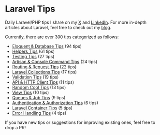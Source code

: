 # Laravel Tips

Daily Laravel/PHP tips I share on my [X](https://x.com/OussamaMater) and [LinkedIn](https://www.linkedin.com/in/oussamamater/). For more in-depth articles about Laravel, feel free to check out my [blog](https://blog.oussama-mater.tech/).

Currently, there are over 300 tips categorized as follows:

- [Eloquent & Database Tips](./tips/eloquent-and-database.md) (94 tips)
- [Helpers Tips](./tips/helpers.md) (61 tips)
- [Testing Tips](./tips/testing.md) (27 tips)
- [Artisan & Console Command Tips](./tips/console.md) (24 tips)
- [Routing & Request Tips](./tips/routing.md) (22 tips)
- [Laravel Collections Tips](./tips/collections.md) (17 tips)
- [Validation Tips](./tips/validation.md) (19 tips)
- [API & HTTP Client Tips](./tips/api-and-http-client.md) (11 tips)
- [Random Cool Tips](./tips/others.md) (13 tips)
- [View Tips](./tips/views.md) (10 tips)
- [Queues & Job Tips](./tips/queues-and-jobs.md) (9 tips)
- [Authentication & Authorization Tips](./tips/auth.md) (6 tips)
- [Laravel Container Tips](./tips/container.md) (5 tips)
- [Error Handling Tips](./tips/error-handling.md) (4 tips)

If you have new tips or suggestions for improving existing ones, feel free to drop a PR!
